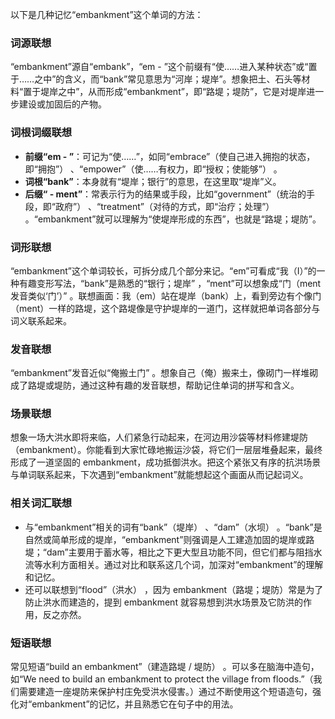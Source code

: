 以下是几种记忆“embankment”这个单词的方法：

### 词源联想
“embankment”源自“embank”，“em - ”这个前缀有“使……进入某种状态”或“置于……之中”的含义，而“bank”常见意思为“河岸；堤岸”。想象把土、石头等材料“置于堤岸之中”，从而形成“embankment”，即“路堤；堤防”，它是对堤岸进一步建设或加固后的产物。 

### 词根词缀联想
 - **前缀“em - ”**：可记为“使……”，如同“embrace”（使自己进入拥抱的状态，即“拥抱”） 、“empower”（使……有权力，即“授权；使能够”） 。 
 - **词根“bank”**：本身就有“堤岸；银行”的意思，在这里取“堤岸”义。
 - **后缀“ - ment”**：常表示行为的结果或手段，比如“government”（统治的手段，即“政府”） 、“treatment”（对待的方式，即“治疗；处理”） 。“embankment”就可以理解为“使堤岸形成的东西”，也就是“路堤；堤防”。

### 词形联想
“embankment”这个单词较长，可拆分成几个部分来记。“em”可看成“我（I）”的一种有趣变形写法，“bank”是熟悉的“银行；堤岸” ，“ment”可以想象成“门（ment 发音类似‘门’）” 。联想画面：我（em）站在堤岸（bank）上，看到旁边有个像门（ment）一样的路堤，这个路堤像是守护堤岸的一道门，这样就把单词各部分与词义联系起来。 

### 发音联想
“embankment”发音近似“俺搬土门” 。想象自己（俺）搬来土，像砌门一样堆砌成了路堤或堤防，通过这种有趣的发音联想，帮助记住单词的拼写和含义。 

### 场景联想
想象一场大洪水即将来临，人们紧急行动起来，在河边用沙袋等材料修建堤防（embankment）。你能看到大家忙碌地搬运沙袋，将它们一层层堆叠起来，最终形成了一道坚固的 embankment，成功抵御洪水。把这个紧张又有序的抗洪场景与单词联系起来，下次遇到“embankment”就能想起这个画面从而记起词义。 

### 相关词汇联想
 - 与“embankment”相关的词有“bank”（堤岸） 、“dam”（水坝） 。“bank”是自然或简单形成的堤岸，“embankment”则强调是人工建造加固的堤岸或路堤；“dam”主要用于蓄水等，相比之下更大型且功能不同，但它们都与阻挡水流等水利方面相关。通过对比和联系这几个词，加深对“embankment”的理解和记忆。 
 - 还可以联想到“flood”（洪水） ，因为 embankment（路堤；堤防）常是为了防止洪水而建造的，提到 embankment 就容易想到洪水场景及它防洪的作用，反之亦然。 

### 短语联想
常见短语“build an embankment”（建造路堤 / 堤防） 。可以多在脑海中造句，如“We need to build an embankment to protect the village from floods.”（我们需要建造一座堤防来保护村庄免受洪水侵害。）通过不断使用这个短语造句，强化对“embankment”的记忆，并且熟悉它在句子中的用法。 